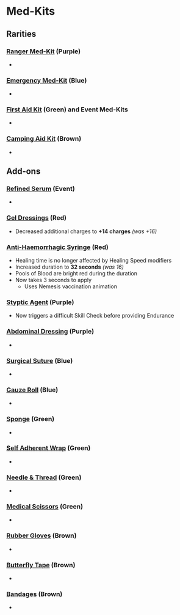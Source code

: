 # Med-Kits

## Rarities

### [Ranger Med-Kit](<https://deadbydaylight.wiki.gg/wiki/Ranger_Med-Kit>) (Purple)

-


### [Emergency Med-Kit](<https://deadbydaylight.wiki.gg/wiki/Emergency_Med-Kit>) (Blue)

-


### [First Aid Kit](<https://deadbydaylight.wiki.gg/wiki/First_Aid_Kit>) (Green) and Event Med-Kits

-


### [Camping Aid Kit](<https://deadbydaylight.wiki.gg/wiki/Camping_Aid_Kit>) (Brown)

-


## Add-ons


### [Refined Serum](<https://deadbydaylight.wiki.gg/wiki/Refined_Serum>) (Event)

-


### [Gel Dressings](<https://deadbydaylight.wiki.gg/wiki/Gel_Dressings>) (Red)

- Decreased additional charges to **+14 charges** *(was +16)*


### [Anti-Haemorrhagic Syringe](<https://deadbydaylight.wiki.gg/wiki/Anti-Haemorrhagic_Syringe>) (Red)

- Healing time is no longer affected by Healing Speed modifiers
- Increased duration to **32 seconds** *(was 16)*
- Pools of Blood are bright red during the duration
- Now takes 3 seconds to apply
  - Uses Nemesis vaccination animation


### [Styptic Agent](<https://deadbydaylight.wiki.gg/wiki/Styptic_Agent>) (Purple)

- Now triggers a difficult Skill Check before providing Endurance


### [Abdominal Dressing](<https://deadbydaylight.wiki.gg/wiki/Abdominal_Dressing>) (Purple)

-


### [Surgical Suture](<https://deadbydaylight.wiki.gg/wiki/Surgical_Suture>) (Blue)

-


### [Gauze Roll](<https://deadbydaylight.wiki.gg/wiki/Gauze_Roll>) (Blue)

-


### [Sponge](<https://deadbydaylight.wiki.gg/wiki/Sponge>) (Green)

-


### [Self Adherent Wrap](<https://deadbydaylight.wiki.gg/wiki/Self_Adherent_Wrap>) (Green)

-


### [Needle & Thread](<https://deadbydaylight.wiki.gg/wiki/Needle_%26_Thread>) (Green)

-


### [Medical Scissors](<https://deadbydaylight.wiki.gg/wiki/Medical_Scissors>) (Green)

-


### [Rubber Gloves](<https://deadbydaylight.wiki.gg/wiki/Rubber_Gloves>) (Brown)

-


### [Butterfly Tape](<https://deadbydaylight.wiki.gg/wiki/Butterfly_Tape>) (Brown)

-


### [Bandages](<https://deadbydaylight.wiki.gg/wiki/Bandages>) (Brown)

-
